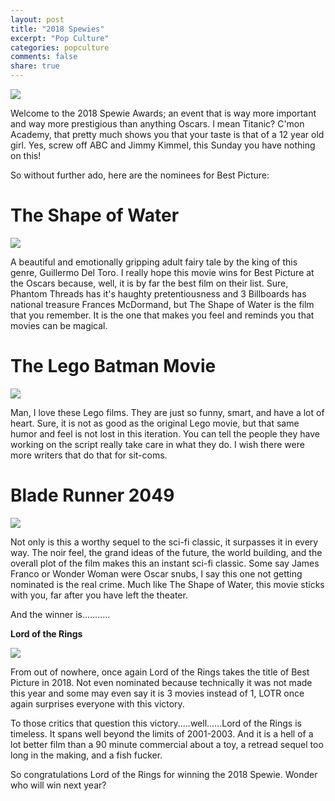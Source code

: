```yaml
---
layout: post
title: "2018 Spewies"
excerpt: "Pop Culture"
categories: popculture
comments: false
share: true
---
```


![](https://www.metro.us/sites/default/files/styles/normal_article/public/main/articles/oscar-nominees-2018.jpg)




Welcome to the 2018 Spewie Awards; an event that is way more important and way more prestigious than anything Oscars. I mean Titanic? C'mon Academy, that pretty much shows you that your taste is that of a 12 year old girl. Yes, screw off ABC and  Jimmy Kimmel, this Sunday you have nothing on this!



So without further ado, here are the nominees for Best Picture:



# The Shape of Water



![](https://dg7kra6zb39sn.cloudfront.net/media/cache/25/1f/251f1a5a9f553a216c423309d8eca4e7.jpg)


A beautiful and emotionally gripping adult fairy tale by the king of this genre, Guillermo Del Toro. I really hope this movie wins for Best Picture at the Oscars because, well, it is by far the best film on their list. Sure, Phantom Threads has it's haughty pretentiousness and 3 Billboards has national treasure Frances McDormand, but The Shape of Water is the film that you remember. It is the one that makes you feel and reminds you that movies can be magical. 



# The Lego Batman Movie

![](https://thumbor.forbes.com/thumbor/960x0/smart/https%3A%2F%2Fblogs-images.forbes.com%2Fscottmendelson%2Ffiles%2F2017%2F02%2F31365964945_ebaf5b9b17_b.jpg%3Fwidth%3D960)



Man, I love these Lego films. They are just so funny, smart, and have a lot of heart. Sure, it is not as good as the original Lego movie, but that same humor and feel is not lost in this iteration. You can tell the people they have working on the script really take care in what they do. I wish there were more writers that do that for sit-coms.



# Blade Runner 2049

![](https://images-na.ssl-images-amazon.com/images/I/71PhjEaTZ6L._SY550_.jpg)


Not only is this a worthy sequel to the sci-fi classic, it surpasses it in every way. The noir feel, the grand ideas of the future, the world building, and the overall plot of the film makes this an instant sci-fi classic. Some say James Franco or Wonder Woman were Oscar snubs, I say this one not getting nominated is the real crime. Much like The Shape of Water, this movie sticks with you, far after you have left the theater. 



And the winner is...........




**Lord of the Rings**


![](https://assets.change.org/photos/3/cp/iw/fecPIwaAzBTDEhd-800x450-noPad.jpg?1423803218)



From out of nowhere, once again Lord of the Rings takes the title of Best Picture in 2018. Not even nominated because technically it was not made this year and some may even say it is 3 movies instead of 1, LOTR once again surprises everyone with this victory. 


To those critics that question this victory.....well......Lord of the Rings is timeless. It spans well beyond the limits of 2001-2003. And it is a hell of a lot better film than a 90 minute commercial about a toy, a retread sequel too long in the making, and a fish fucker.



So congratulations Lord of the Rings for winning the 2018 Spewie. Wonder who will win next year?








